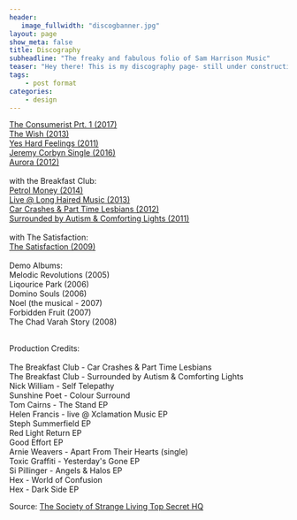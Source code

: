 ```yaml
---
header:
   image_fullwidth: "discogbanner.jpg"
layout: page
show_meta: false
title: Discography
subheadline: "The freaky and fabulous folio of Sam Harrison Music"
teaser: "Hey there! This is my discography page- still under construction as the crow flies, but on the way!!! "
tags:
    - post format
categories:
    - design 
---
```

<!--more-->
 <a href="http://samharrisonmusic.com/pages/discog/theconsumerist/">The Consumerist Prt. 1 (2017)</a><br>
  <a href="http://samharrisonmusic.com/pages/discog/thewish/">The Wish (2013)</a><br>
 <a href="http://samharrisonmusic.com/pages/discog/yeshardfeelings/">Yes Hard Feelings (2011)</a><br>
  <a href="http://samharrisonmusic.com/pages/discog/ifeellikejeremycorbyn/">Jeremy Corbyn Single (2016)</a><br>
  <a href="http://samharrisonmusic.com/pages/discog/aurora/">Aurora (2012)</a><br><br>
  with the Breakfast Club:<br>
  <a href="http://samharrisonmusic.com/pages/discog/breakfastclub/petrolmoney/">Petrol Money (2014)</a><br>
    <a href="http://samharrisonmusic.com/pages/discog/breakfastclub/liveatlonghairedmusic/">Live @ Long Haired Music (2013)</a><br>
  <a href="http://samharrisonmusic.com/pages/discog/breakfastclub/carcrashes/">Car Crashes & Part Time Lesbians (2012)</a><br>
  <a href="http://samharrisonmusic.com/pages/discog/breakfastclub/surroundedbyautism/">Surrounded by Autism & Comforting Lights (2011)</a><br><br>
   with The Satisfaction:<br>
   <a href="http://samharrisonmusic.com/pages/discog/thesatisfaction/album/">The Satisfaction (2009)</a><br>
   </a><br>
   Demo Albums:<br>
   Melodic Revolutions (2005)</a><br>
   Liqourice Park (2006)</a><br>
   Domino Souls (2006)</a><br>
   Noel (the musical - 2007)</a><br>
   Forbidden Fruit (2007)</a><br>
   The Chad Varah Story (2008) </a><br>
   
   
<br>
Production Credits:<br><br>
The Breakfast Club - Car Crashes & Part Time Lesbians<br>
The Breakfast Club - Surrounded by Autism & Comforting Lights<br>
Nick William - Self Telepathy<br>
Sunshine Poet - Colour Surround<br>
Tom Cairns - The Stand EP<br>
Helen Francis - live @ Xclamation Music EP<br>
Steph Summerfield EP<br>
Red Light Return EP <br>
Good Effort EP <br>
Arnie Weavers - Apart From Their Hearts (single)<br>
Toxic Graffiti - Yesterday's Gone EP<br>
Si Pillinger - Angels & Halos EP<br>
Hex - World of Confusion<br>
Hex - Dark Side EP
  

Source: [The Society of Strange Living Top Secret HQ](https://www.youtube.com/watch?v=z5NtUWZCbQ4)

